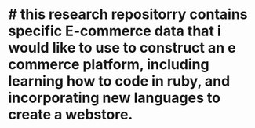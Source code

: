<h1 research_repos_jamie>
# this research repositorry contains specific E-commerce data that i would like to use to construct an e commerce platform, including learning how to code in ruby, and incorporating new languages to create a webstore.

